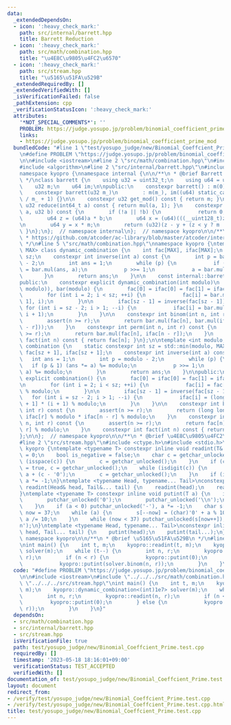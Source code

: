 ```yaml
---
data:
  _extendedDependsOn:
  - icon: ':heavy_check_mark:'
    path: src/internal/barrett.hpp
    title: Barrett Reduction
  - icon: ':heavy_check_mark:'
    path: src/math/combination.hpp
    title: "\u4E8C\u9805\u4FC2\u6570"
  - icon: ':heavy_check_mark:'
    path: src/stream.hpp
    title: "\u5165\u51FA\u529B"
  _extendedRequiredBy: []
  _extendedVerifiedWith: []
  _isVerificationFailed: false
  _pathExtension: cpp
  _verificationStatusIcon: ':heavy_check_mark:'
  attributes:
    '*NOT_SPECIAL_COMMENTS*': ''
    PROBLEM: https://judge.yosupo.jp/problem/binomial_coefficient_prime_mod
    links:
    - https://judge.yosupo.jp/problem/binomial_coefficient_prime_mod
  bundledCode: "#line 1 \"test/yosupo_judge/new/Binomial_Coeffcient_Prime.test.cpp\"\
    \n#define PROBLEM \"https://judge.yosupo.jp/problem/binomial_coefficient_prime_mod\"\
    \n\n#include <iostream>\n#line 2 \"src/math/combination.hpp\"\n#include <cassert>\n\
    #include <algorithm>\n#line 2 \"src/internal/barrett.hpp\"\n#include <cstdint>\n\
    namespace kyopro {\nnamespace internal {\n\n/**\n * @brief Barrett Reduction\n\
    \ */\nclass barrett {\n    using u32 = uint32_t;\n    using u64 = uint64_t;\n\n\
    \    u32 m;\n    u64 im;\n\npublic:\n    constexpr barrett() : m(0), im(0) {}\n\
    \    constexpr barrett(u32 m_)\n        : m(m_), im((u64) static_cast<u64>(-1)\
    \ / m_ + 1) {}\n\n    constexpr u32 get_mod() const { return m; }\n    constexpr\
    \ u32 reduce(int64_t a) const { return mul(a, 1); }\n    constexpr u32 mul(u32\
    \ a, u32 b) const {\n        if (!a || !b) {\n            return 0;\n        }\n\
    \        u64 z = (u64)a * b;\n        u64 x = (u64)(((__uint128_t)z * im) >> 64);\n\
    \n        u64 y = x * m;\n        return (u32)(z - y + (z < y ? m : 0));\n   \
    \ }\n};\n};  // namespace internal\n};  // namespace kyopro\n\n/**\n * @ref\n\
    \ * https://github.com/atcoder/ac-library/blob/master/atcoder/internal_math.hpp\n\
    \ */\n#line 5 \"src/math/combination.hpp\"\nnamespace kyopro {\ntemplate <int\
    \ MAX> class dynamic_combination {\n    int fac[MAX], ifac[MAX];\n    const int\
    \ sz;\n    constexpr int inverse(int a) const {\n        int p = bar.get_mod()\
    \ - 2;\n        int ans = 1;\n        while (p) {\n            if (p & 1) ans\
    \ = bar.mul(ans, a);\n            p >>= 1;\n            a = bar.mul(a, a);\n \
    \       }\n        return ans;\n    }\n\n    const internal::barrett bar;\n\n\
    public:\n    constexpr explicit dynamic_combination(int modulo)\n        : sz(std::min(MAX,\
    \ modulo)), bar(modulo) {\n        fac[0] = ifac[0] = fac[1] = ifac[1] = 1;\n\n\
    \        for (int i = 2; i < sz; ++i) {\n            fac[i] = bar.mul(fac[i -\
    \ 1], i);\n        }\n\n        ifac[sz - 1] = inverse(fac[sz - 1]);\n       \
    \ for (int i = sz - 2; i > 1; --i) {\n            ifac[i] = bar.mul(ifac[i + 1],\
    \ i + 1);\n        }\n    }\n\n    constexpr int binom(int n, int r) const {\n\
    \        assert(n >= r);\n        return bar.mul(fac[n], bar.mul(ifac[r], ifac[n\
    \ - r]));\n    }\n    constexpr int perm(int n, int r) const {\n        assert(n\
    \ >= r);\n        return bar.mul(fac[n], ifac[n - r]);\n    }\n    constexpr int\
    \ fact(int n) const { return fac[n]; }\n};\n\ntemplate <int modulo, int MAX> class\
    \ combination {\n    static constexpr int sz = std::min(modulo, MAX);\n    int\
    \ fac[sz + 1], ifac[sz + 1];\n    constexpr int inverse(int a) const {\n     \
    \   int ans = 1;\n        int p = modulo - 2;\n        while (p) {\n         \
    \   if (p & 1) (ans *= a) %= modulo;\n            p >>= 1;\n            (a *=\
    \ a) %= modulo;\n        }\n        return ans;\n    }\n\npublic:\n    constexpr\
    \ explicit combination() {\n        fac[0] = ifac[0] = fac[1] = ifac[1] = 1;\n\
    \n        for (int i = 2; i < sz; ++i) {\n            fac[i] = fac[i - 1] * i\
    \ % modulo;\n        }\n\n        ifac[sz - 1] = inverse(fac[sz - 1]);\n     \
    \   for (int i = sz - 2; i > 1; --i) {\n            ifac[i] = (long long)ifac[i\
    \ + 1] * (i + 1) % modulo;\n        }\n    }\n\n    constexpr int binom(int n,\
    \ int r) const {\n        assert(n >= r);\n        return (long long)fac[n] *\
    \ ifac[r] % modulo * ifac[n - r] % modulo;\n    }\n    constexpr int perm(int\
    \ n, int r) const {\n        assert(n >= r);\n        return fac[n] * ifac[n -\
    \ r] % modulo;\n    }\n    constexpr int fact(int n) const { return fac[n]; }\n\
    };\n\n};  // namespace kyopro\n\n/**\n * @brief \u4E8C\u9805\u4FC2\u6570\n */\n\
    #line 2 \"src/stream.hpp\"\n#include <ctype.h>\n#include <stdio.h>\nnamespace\
    \ kyopro {\ntemplate <typename T> constexpr inline void readint(T& a) {\n    a\
    \ = 0;\n    bool is_negative = false;\n    char c = getchar_unlocked();\n    while\
    \ (isspace(c)) {\n        c = getchar_unlocked();\n    }\n    if (c == '-') is_negative\
    \ = true, c = getchar_unlocked();\n    while (isdigit(c)) {\n        a = 10 *\
    \ a + (c - '0');\n        c = getchar_unlocked();\n    }\n    if (is_negative)\
    \ a *= -1;\n}\ntemplate <typename Head, typename... Tail>\nconstexpr inline void\
    \ readint(Head& head, Tail&... tail) {\n    readint(head);\n    readint(tail...);\n\
    }\ntemplate <typename T> constexpr inline void putint(T a) {\n    if (!a) {\n\
    \        putchar_unlocked('0');\n        putchar_unlocked('\\n');\n        return;\n\
    \    }\n    if (a < 0) putchar_unlocked('-'), a *= -1;\n    char s[37];\n    int\
    \ now = 37;\n    while (a) {\n        s[--now] = (char)'0' + a % 10;\n       \
    \ a /= 10;\n    }\n    while (now < 37) putchar_unlocked(s[now++]);\n    putchar_unlocked('\\\
    n');\n}\ntemplate <typename Head, typename... Tail>\nconstexpr inline void putint(Head\
    \ head, Tail... tail) {\n    putint(head);\n    putint(tail...);\n}\n\n};  //\
    \ namespace kyopro\n\n/**\n * @brief \u5165\u51FA\u529B\n */\n#line 6 \"test/yosupo_judge/new/Binomial_Coeffcient_Prime.test.cpp\"\
    \nint main() {\n    int t, m;\n    kyopro::readint(t, m);\n    kyopro::dynamic_combination<(int)1e7>\
    \ solver(m);\n    while (t--) {\n        int n, r;\n        kyopro::readint(n,\
    \ r);\n        if (n < r) {\n            kyopro::putint(0);\n        } else {\n\
    \            kyopro::putint(solver.binom(n, r));\n        }\n    }\n}\n"
  code: "#define PROBLEM \"https://judge.yosupo.jp/problem/binomial_coefficient_prime_mod\"\
    \n\n#include <iostream>\n#include \"../../../src/math/combination.hpp\"\n#include\
    \ \"../../../src/stream.hpp\"\nint main() {\n    int t, m;\n    kyopro::readint(t,\
    \ m);\n    kyopro::dynamic_combination<(int)1e7> solver(m);\n    while (t--) {\n\
    \        int n, r;\n        kyopro::readint(n, r);\n        if (n < r) {\n   \
    \         kyopro::putint(0);\n        } else {\n            kyopro::putint(solver.binom(n,\
    \ r));\n        }\n    }\n}"
  dependsOn:
  - src/math/combination.hpp
  - src/internal/barrett.hpp
  - src/stream.hpp
  isVerificationFile: true
  path: test/yosupo_judge/new/Binomial_Coeffcient_Prime.test.cpp
  requiredBy: []
  timestamp: '2023-05-18 18:16:01+09:00'
  verificationStatus: TEST_ACCEPTED
  verifiedWith: []
documentation_of: test/yosupo_judge/new/Binomial_Coeffcient_Prime.test.cpp
layout: document
redirect_from:
- /verify/test/yosupo_judge/new/Binomial_Coeffcient_Prime.test.cpp
- /verify/test/yosupo_judge/new/Binomial_Coeffcient_Prime.test.cpp.html
title: test/yosupo_judge/new/Binomial_Coeffcient_Prime.test.cpp
---
```

